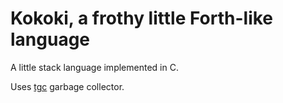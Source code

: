 # Kokoki, a frothy little Forth-like language

A little stack language implemented in C.

Uses [tgc](https://github.com/orangeduck/tgc) garbage collector.

